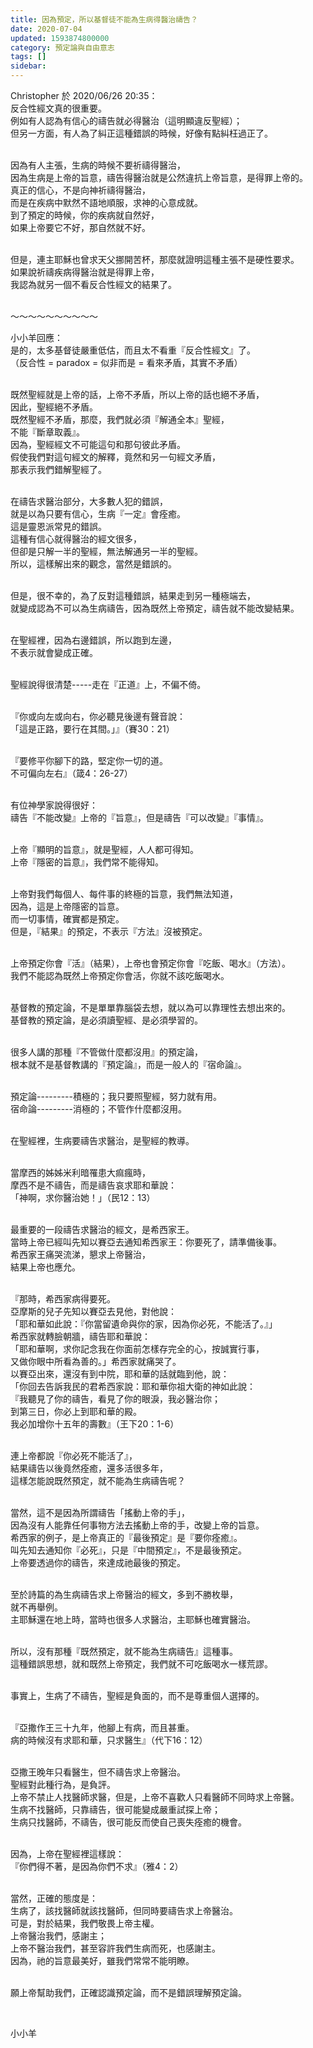 ```yaml
---
title: 因為預定，所以基督徒不能為生病得醫治禱告？
date: 2020-07-04
updated: 1593874800000
category: 預定論與自由意志
tags: []
sidebar: 
---
```


<p>Christopher 於 2020/06/26 20:35：<br/>
反合性經文真的很重要。<br/>
例如有人認為有信心的禱告就必得醫治（這明顯違反聖經）；<br/>
但另一方面，有人為了糾正這種錯誤的時候，好像有點糾枉過正了。</p>
<p><br/>
因為有人主張，生病的時候不要祈禱得醫治，<br/>
因為生病是上帝的旨意，禱告得醫治就是公然違抗上帝旨意，是得罪上帝的。<br/>
真正的信心，不是向神祈禱得醫治，<br/>
而是在疾病中默然不語地順服，求神的心意成就。<br/>
到了預定的時候，你的疾病就自然好，<br/>
如果上帝要它不好，那自然就不好。</p>
<p><br/>
但是，連主耶穌也曾求天父挪開苦杯，那麼就證明這種主張不是硬性要求。<br/>
如果說祈禱疾病得醫治就是得罪上帝，<br/>
我認為就另一個不看反合性經文的結果了。</p>
<p><br/>
～～～～～～～～～～</p>
<p>小小羊回應：<br/>
是的，太多基督徒嚴重低估，而且太不看重『反合性經文』了。<br/>
（反合性 = paradox = 似非而是 = 看來矛盾，其實不矛盾）</p>
<p><br/>
既然聖經就是上帝的話，上帝不矛盾，所以上帝的話也絕不矛盾，<br/>
因此，聖經絕不矛盾。<br/>
既然聖經不矛盾，那麼，我們就必須『解通全本』聖經，<br/>
不能『斷章取義』。<br/>
因為，聖經經文不可能這句和那句彼此矛盾。<br/>
假使我們對這句經文的解釋，竟然和另一句經文矛盾，<br/>
那表示我們錯解聖經了。</p>
<p><br/>
在禱告求醫治部分，大多數人犯的錯誤，<br/>
就是以為只要有信心，生病『一定』會痊癒。<br/>
這是靈恩派常見的錯誤。<br/>
這種有信心就得醫治的經文很多，<br/>
但卻是只解一半的聖經，無法解通另一半的聖經。<br/>
所以，這樣解出來的觀念，當然是錯誤的。</p>
<p><br/>
但是，很不幸的，為了反對這種錯誤，結果走到另一種極端去，<br/>
就變成認為不可以為生病禱告，因為既然上帝預定，禱告就不能改變結果。</p>
<p><br/>
在聖經裡，因為右邊錯誤，所以跑到左邊，<br/>
不表示就會變成正確。</p>
<p><br/>
聖經說得很清楚-----走在『正道』上，不偏不倚。</p>
<p><br/>
『你或向左或向右，你必聽見後邊有聲音說：<br/>
「這是正路，要行在其間。」』（賽30：21）</p>
<p><br/>
『要修平你腳下的路，堅定你一切的道。<br/>
不可偏向左右』（箴4：26-27）</p>
<p><br/>
有位神學家說得很好：<br/>
禱告『不能改變』上帝的『旨意』，但是禱告『可以改變』『事情』。</p>
<p><br/>
上帝『顯明的旨意』，就是聖經，人人都可得知。<br/>
上帝『隱密的旨意』，我們常不能得知。</p>
<p><br/>
上帝對我們每個人、每件事的終極的旨意，我們無法知道，<br/>
因為，這是上帝隱密的旨意。<br/>
而一切事情，確實都是預定。<br/>
但是，『結果』的預定，不表示『方法』沒被預定。</p>
<p><br/>
上帝預定你會『活』（結果），上帝也會預定你會『吃飯、喝水』（方法）。<br/>
我們不能認為既然上帝預定你會活，你就不該吃飯喝水。</p>
<p><br/>
基督教的預定論，不是單單靠腦袋去想，就以為可以靠理性去想出來的。<br/>
基督教的預定論，是必須讀聖經、是必須學習的。</p>
<p><br/>
很多人講的那種『不管做什麼都沒用』的預定論，<br/>
根本就不是基督教講的『預定論』，而是一般人的『宿命論』。</p>
<p><br/>
預定論---------積極的；我只要照聖經，努力就有用。<br/>
宿命論---------消極的；不管作什麼都沒用。</p>
<p><br/>
在聖經裡，生病要禱告求醫治，是聖經的教導。</p>
<p><br/>
當摩西的姊姊米利暗罹患大痲瘋時，<br/>
摩西不是不禱告，而是禱告哀求耶和華說：<br/>
「神啊，求你醫治她！」（民12：13）</p>
<p><br/>
最重要的一段禱告求醫治的經文，是希西家王。<br/>
當時上帝已經叫先知以賽亞去通知希西家王：你要死了，請準備後事。<br/>
希西家王痛哭流涕，懇求上帝醫治，<br/>
結果上帝也應允。</p>
<p><br/>
『那時，希西家病得要死。<br/>
亞摩斯的兒子先知以賽亞去見他，對他說：<br/>
「耶和華如此說：『你當留遺命與你的家，因為你必死，不能活了。』」<br/>
希西家就轉臉朝牆，禱告耶和華說：<br/>
「耶和華啊，求你記念我在你面前怎樣存完全的心，按誠實行事，<br/>
又做你眼中所看為善的。」希西家就痛哭了。<br/>
以賽亞出來，還沒有到中院，耶和華的話就臨到他，說：<br/>
「你回去告訴我民的君希西家說：耶和華你祖大衛的神如此說：<br/>
『我聽見了你的禱告，看見了你的眼淚，我必醫治你；<br/>
到第三日，你必上到耶和華的殿。<br/>
我必加增你十五年的壽數』（王下20：1-6）</p>
<p><br/>
連上帝都說『你必死不能活了』，<br/>
結果禱告以後竟然痊癒，還多活很多年，<br/>
這樣怎能說既然預定，就不能為生病禱告呢？</p>
<p><br/>
當然，這不是因為所謂禱告「搖動上帝的手」，<br/>
因為沒有人能靠任何事物方法去搖動上帝的手，改變上帝的旨意。<br/>
希西家的例子，是上帝真正的『最後預定』是『要你痊癒』。<br/>
叫先知去通知你『必死』，只是『中間預定』，不是最後預定。<br/>
上帝要透過你的禱告，來達成祂最後的預定。</p>
<p><br/>
至於詩篇的為生病禱告求上帝醫治的經文，多到不勝枚舉，<br/>
就不再舉例。<br/>
主耶穌還在地上時，當時也很多人求醫治，主耶穌也確實醫治。</p>
<p><br/>
所以，沒有那種『既然預定，就不能為生病禱告』這種事。<br/>
這種錯誤思想，就和既然上帝預定，我們就不可吃飯喝水一樣荒謬。</p>
<p><br/>
事實上，生病了不禱告，聖經是負面的，而不是尊重個人選擇的。</p>
<p><br/>
『亞撒作王三十九年，他腳上有病，而且甚重。<br/>
病的時候沒有求耶和華，只求醫生』（代下16：12）</p>
<p><br/>
亞撒王晚年只看醫生，但不禱告求上帝醫治。<br/>
聖經對此種行為，是負評。<br/>
上帝不禁止人找醫師求醫，但是，上帝不喜歡人只看醫師不同時求上帝醫。<br/>
生病不找醫師，只靠禱告，很可能變成嚴重試探上帝；<br/>
生病只找醫師，不禱告，很可能反而使自己喪失痊癒的機會。</p>
<p><br/>
因為，上帝在聖經裡這樣說：<br/>
『你們得不著，是因為你們不求』（雅4：2）</p>
<p><br/>
當然，正確的態度是：<br/>
生病了，該找醫師就該找醫師，但同時要禱告求上帝醫治。<br/>
可是，對於結果，我們敬畏上帝主權。<br/>
上帝醫治我們，感謝主；<br/>
上帝不醫治我們，甚至容許我們生病而死，也感謝主。<br/>
因為，祂的旨意最美好，雖我們常常不能明瞭。</p>
<p><br/>
願上帝幫助我們，正確認識預定論，而不是錯誤理解預定論。</p>
<p> </p>
<p>小小羊</p>

